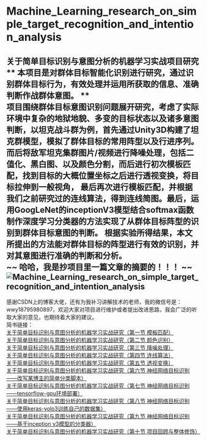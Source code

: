 # Machine_Learning_research_on_simple_target_recognition_and_intention_analysis
关于简单目标识别与意图分析的机器学习实战项目研究
** 本项目是对群体目标智能化识别进行研究，通过识别群体目标行为，有效处理并运用所获取的信息、准确判断作战群体意图。 **  
项目围绕群体目标意图识别问题展开研究，考虑了实际环境中复杂的地狱地貌、多变的目标状态以及诸多意图判断，以坦克战斗群为例，首先通过Unity3D构建了坦克群模型，模拟了群体目标的常用阵型以及行进序列。而后将敌军坦克集群图片/视频进行降噪处理，包括二值化、黑白图、以及颜色分割，而后进行初次模板匹配，找到目标的大概位置坐标之后进行透视变换，将目标拉伸到一般视角，
最后再次进行模板匹配，并根据我们之前研究过的连线算法，得到连线简图。最后，运用GoogLeNet的inceptionV3模型结合softmax函数制作深度学习分类器的方法实现了从群体目标阵型的识别到群体目标意图的判断。
根据实验所得结果，本文所提出的方法能对群体目标的阵型进行有效的识别，并对其意图进行准确的判断和分析。  
~~ 哈哈，我是抄项目里一篇文章的摘要的！！！ ~~  
![Machine_Learning_research_on_simple_target_recognition_and_intention_analysis](https://upload-images.jianshu.io/upload_images/11477676-5ed9118875e8f7a5.png?imageMogr2/auto-orient/ "项目流程图")  
 ---   
感谢CSDN上的博客大佬，还有为我补习讲解技术的老师，我的微信号是：wwy18795980897，欢迎大家对项目进行维护或者提出改进思路，我会广泛的听取大家的意见，也期待着大家的建议。  
简书链接：  
[关于简单目标识别与意图分析的机器学习实战研究（第一节 模板匹配）](https://www.jianshu.com/p/cc681104c154)  
[关于简单目标识别与意图分析的机器学习实战研究（第二节 颜色识别）](https://www.jianshu.com/p/fdce3790146a)  
[关于简单目标识别与意图分析的机器学习实战研究（第三节 降噪处理）](https://www.jianshu.com/p/0087931ab7e9)  
[关于简单目标识别与意图分析的机器学习实战研究（第四节 连线算法）](https://www.jianshu.com/p/b6ce1d8b99fe)  
[关于简单目标识别与意图分析的机器学习实战研究（第五节 透视变换）](https://www.jianshu.com/p/160dee08db59)  
[关于简单目标识别与意图分析的机器学习实战研究（第六节 神经网络目标识别——改写某博主的简单分类脚本）](https://www.jianshu.com/p/174c32e1452a)  
[关于简单目标识别与意图分析的机器学习实战研究（第七节 神经网络目标识别——tensorflow-gpu环境部署）](https://www.jianshu.com/p/798e9b4a7c21)  
[关于简单目标识别与意图分析的机器学习实战研究（第八节 神经网络目标识别——使用keras-yolo3训练自己的数据集）](https://www.jianshu.com/p/0f6e6a81e269)  
[关于简单目标识别与意图分析的机器学习实战研究（第九节 神经网络目标识别——基于inception v3模型的分类器）](https://www.jianshu.com/p/76832d7eff2f)  
[关于简单目标识别与意图分析的机器学习实战研究（第十节 项目回顾与整体修饰）](https://www.jianshu.com/p/c430da1343d8)  

